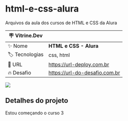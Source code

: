 # html-e-css-alura

Arquivos da aula dos cursos de HTML e CSS da Alura

| :placard: Vitrine.Dev |     |
| -------------  | --- |
| :sparkles: Nome        | **HTML e CSS - Alura**
| :label: Tecnologias | css, html
| :rocket: URL         | https://url-deploy.com.br
| :fire: Desafio     | https://url-do-desafio.com.br

<!-- Inserir imagem com a #vitrinedev ao final do link -->
![](https://media.istockphoto.com/id/1415892332/pt/foto/css-cascading-style-sheets-text-on-a-white-office-table.jpg?s=612x612&w=is&k=20&c=gzOB1gdRJ_-AOrXvhZi3gJ8TdoWjLdzbrLmf-keF_1U=#vitrinedev)

## Detalhes do projeto

Estou começando o curso 3

